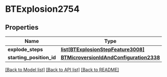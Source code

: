 # BTExplosion2754

## Properties
Name | Type | Description | Notes
------------ | ------------- | ------------- | -------------
**explode_steps** | [**list[BTExplosionStepFeature3008]**](BTExplosionStepFeature3008.md) |  | [optional] 
**starting_position_id** | [**BTMicroversionIdAndConfiguration2338**](BTMicroversionIdAndConfiguration2338.md) |  | [optional] 

[[Back to Model list]](../README.md#documentation-for-models) [[Back to API list]](../README.md#documentation-for-api-endpoints) [[Back to README]](../README.md)


